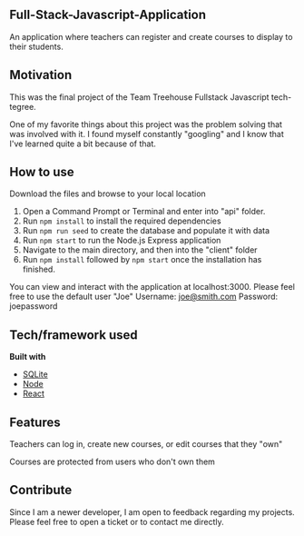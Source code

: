 ## Full-Stack-Javascript-Application
An application where teachers can register and create courses to display to their students. 

## Motivation
This was the final project of the Team Treehouse Fullstack Javascript tech-tegree. 

One of my favorite things about this project was the problem solving that was involved with it. I found myself constantly "googling" and I know that I've learned quite a bit because of that. 

## How to use
Download the files and browse to your local location 
1. Open a Command Prompt or Terminal and enter into "api" folder. 
2. Run `npm install` to install the required dependencies  
3. Run `npm run seed` to create the database and populate it with data 
4. Run `npm start` to run the Node.js Express application 
5. Navigate to the main directory, and then into the "client" folder 
6. Run `npm install` followed by `npm start` once the installation has finished. 

You can view and interact with the application at localhost:3000. Please feel free to use the default user "Joe" 
Username: joe@smith.com
Password: joepassword
## Tech/framework used

<b>Built with</b>
- [SQLite](https://www.sqlite.org/index.html)
- [Node](https://nodejs.org/en/)
- [React](https://reactjs.org)

## Features
Teachers can log in, create new courses, or edit courses that they "own"

Courses are protected from users who don't own them 


## Contribute
Since I am a newer developer, I am open to feedback regarding my projects. Please feel free to open a ticket or to contact me directly.
